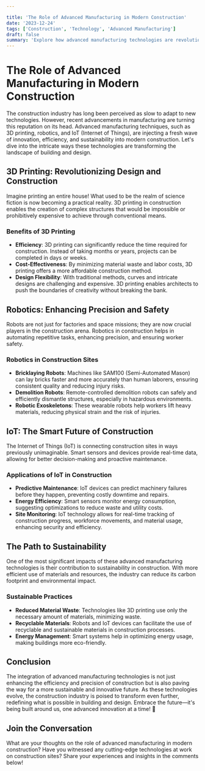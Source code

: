 ```yaml
---

title: 'The Role of Advanced Manufacturing in Modern Construction'
date: '2023-12-24'
tags: ['Construction', 'Technology', 'Advanced Manufacturing']
draft: false
summary: 'Explore how advanced manufacturing technologies are revolutionizing the construction industry, making it more efficient, sustainable, and innovative.'
---
```


# The Role of Advanced Manufacturing in Modern Construction

The construction industry has long been perceived as slow to adapt to new technologies. However, recent advancements in manufacturing are turning this reputation on its head. Advanced manufacturing techniques, such as 3D printing, robotics, and IoT (Internet of Things), are injecting a fresh wave of innovation, efficiency, and sustainability into modern construction. Let's dive into the intricate ways these technologies are transforming the landscape of building and design.

## 3D Printing: Revolutionizing Design and Construction

Imagine printing an entire house! What used to be the realm of science fiction is now becoming a practical reality. 3D printing in construction enables the creation of complex structures that would be impossible or prohibitively expensive to achieve through conventional means.

### Benefits of 3D Printing

- **Efficiency**: 3D printing can significantly reduce the time required for construction. Instead of taking months or years, projects can be completed in days or weeks.
- **Cost-Effectiveness**: By minimizing material waste and labor costs, 3D printing offers a more affordable construction method.
- **Design Flexibility**: With traditional methods, curves and intricate designs are challenging and expensive. 3D printing enables architects to push the boundaries of creativity without breaking the bank.
  

## Robotics: Enhancing Precision and Safety

Robots are not just for factories and space missions; they are now crucial players in the construction arena. Robotics in construction helps in automating repetitive tasks, enhancing precision, and ensuring worker safety.

### Robotics in Construction Sites

- **Bricklaying Robots**: Machines like SAM100 (Semi-Automated Mason) can lay bricks faster and more accurately than human laborers, ensuring consistent quality and reducing injury risks.
- **Demolition Robots**: Remote-controlled demolition robots can safely and efficiently dismantle structures, especially in hazardous environments.
- **Robotic Exoskeletons**: These wearable robots help workers lift heavy materials, reducing physical strain and the risk of injuries.

## IoT: The Smart Future of Construction

The Internet of Things (IoT) is connecting construction sites in ways previously unimaginable. Smart sensors and devices provide real-time data, allowing for better decision-making and proactive maintenance.

### Applications of IoT in Construction

- **Predictive Maintenance**: IoT devices can predict machinery failures before they happen, preventing costly downtime and repairs.
- **Energy Efficiency**: Smart sensors monitor energy consumption, suggesting optimizations to reduce waste and utility costs.
- **Site Monitoring**: IoT technology allows for real-time tracking of construction progress, workforce movements, and material usage, enhancing security and efficiency.

## The Path to Sustainability

One of the most significant impacts of these advanced manufacturing technologies is their contribution to sustainability in construction. With more efficient use of materials and resources, the industry can reduce its carbon footprint and environmental impact.

### Sustainable Practices

- **Reduced Material Waste**: Technologies like 3D printing use only the necessary amount of materials, minimizing waste.
- **Recyclable Materials**: Robots and IoT devices can facilitate the use of recyclable and sustainable materials in construction processes.
- **Energy Management**: Smart systems help in optimizing energy usage, making buildings more eco-friendly.

## Conclusion

The integration of advanced manufacturing technologies is not just enhancing the efficiency and precision of construction but is also paving the way for a more sustainable and innovative future. As these technologies evolve, the construction industry is poised to transform even further, redefining what is possible in building and design. Embrace the future—it's being built around us, one advanced innovation at a time! 🎉

## Join the Conversation

What are your thoughts on the role of advanced manufacturing in modern construction? Have you witnessed any cutting-edge technologies at work on construction sites? Share your experiences and insights in the comments below!